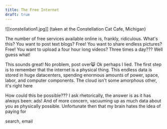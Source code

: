 ```yaml
---
title: The Free Internet
draft: true
---
```

![[constellation1.jpg]]
(taken at the Constellation Cat Cafe, Michigan)

The number of free services available online is, frankly, ridiculous.
What's this? You want to post text blogs? Free! You want to share endless pictures? Free! You want to upload a four hour long videos? Three times a day??? Well guess what!

This sounds great! No problem, post over😸 Ok perhaps I lied. The first step is to remember that the internet is a physical thing. This endless data is stored in huge datacenters, spending enormous amounts of power, space, labor, and computer components. The cloud isn't some amorphous other, it's right here

How could this be possible??? I ask rhetorically, the answer is as it has always been: ads! And of more concern, vacuuming up as much data about you as physically possible.
Unfortunate then that my brain hates the idea of paying for

search, email